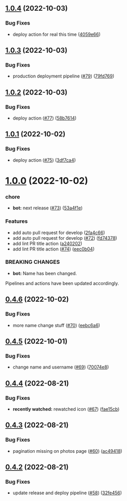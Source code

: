 ## [1.0.4](https://github.com/xavibenjamin/project-stardust/compare/v1.0.3...v1.0.4) (2022-10-03)


### Bug Fixes

* deploy action for real this time ([4059e66](https://github.com/xavibenjamin/project-stardust/commit/4059e6638696a2b4f4e52e297023d60745b95d75))

## [1.0.3](https://github.com/xavibenjamin/project-stardust/compare/v1.0.2...v1.0.3) (2022-10-03)


### Bug Fixes

* production deployment pipeline ([#79](https://github.com/xavibenjamin/project-stardust/issues/79)) ([79fd769](https://github.com/xavibenjamin/project-stardust/commit/79fd7699c05738e30bf9a6623a8d5ccac5ae9a98))

## [1.0.2](https://github.com/xavibenjamin/project-stardust/compare/v1.0.1...v1.0.2) (2022-10-03)


### Bug Fixes

* deploy action ([#77](https://github.com/xavibenjamin/project-stardust/issues/77)) ([58b7614](https://github.com/xavibenjamin/project-stardust/commit/58b76140455c4f1bf538715d559efadb250db4c2))

## [1.0.1](https://github.com/xavibenjamin/project-stardust/compare/v1.0.0...v1.0.1) (2022-10-02)


### Bug Fixes

* deploy action ([#75](https://github.com/xavibenjamin/project-stardust/issues/75)) ([3df7ca4](https://github.com/xavibenjamin/project-stardust/commit/3df7ca464f8721f4ac262b0b1f71a87edddce5f7))

# [1.0.0](https://github.com/xavibenjamin/project-stardust/compare/v0.4.6...v1.0.0) (2022-10-02)


### chore

* **bot:** next release ([#73](https://github.com/xavibenjamin/project-stardust/issues/73)) ([53a4f1e](https://github.com/xavibenjamin/project-stardust/commit/53a4f1ef81080455870d88f594276f6e0c88a11c))


### Features

* add auto pull request for develop ([2fa4c66](https://github.com/xavibenjamin/project-stardust/commit/2fa4c66debfeb1b262c2037fdd2d081da47e7bb6))
* add auto pull request for develop ([#72](https://github.com/xavibenjamin/project-stardust/issues/72)) ([fd74378](https://github.com/xavibenjamin/project-stardust/commit/fd74378de1e9d8dfe308fbe0ad43d49e410625bc))
* add lint PR title action ([a240202](https://github.com/xavibenjamin/project-stardust/commit/a24020296fb97e65daf782b1cb5184c3a42a7198))
* add lint PR title action ([#74](https://github.com/xavibenjamin/project-stardust/issues/74)) ([eec0b04](https://github.com/xavibenjamin/project-stardust/commit/eec0b0408caa539cfa7070a040694a61bd159e63))


### BREAKING CHANGES

* **bot:** Name has been changed.

Pipelines and actions have been updated accordingly.

## [0.4.6](https://github.com/xavibenjamin/project-stardust/compare/v0.4.5...v0.4.6) (2022-10-02)


### Bug Fixes

* more name change stuff ([#70](https://github.com/xavibenjamin/project-stardust/issues/70)) ([eebc6a6](https://github.com/xavibenjamin/project-stardust/commit/eebc6a67076d77622e84df0d2b64c80c85f677cf))

## [0.4.5](https://github.com/xavibenjamin/project-stardust/compare/v0.4.4...v0.4.5) (2022-10-01)


### Bug Fixes

* change name and username ([#69](https://github.com/xavibenjamin/project-stardust/issues/69)) ([70074e8](https://github.com/xavibenjamin/project-stardust/commit/70074e865263ac0057e81b988c1e7f20039e98b7))

## [0.4.4](https://github.com/xavibenjamin/project-stardust/compare/v0.4.3...v0.4.4) (2022-08-21)


### Bug Fixes

* **recently watched:** rewatched icon ([#67](https://github.com/xavibenjamin/project-stardust/issues/67)) ([fae15cb](https://github.com/xavibenjamin/project-stardust/commit/fae15cb1c865cc90ba3e515fc198810a464d0b1d))

## [0.4.3](https://github.com/xavibenjamin/project-stardust/compare/v0.4.2...v0.4.3) (2022-08-21)


### Bug Fixes

* pagination missing on photos page ([#60](https://github.com/xavibenjamin/project-stardust/issues/60)) ([ac49418](https://github.com/xavibenjamin/project-stardust/commit/ac4941858240e917ece5ff525828922fe86d13a2))

## [0.4.2](https://github.com/xavibenjamin/project-stardust/compare/v0.4.1...v0.4.2) (2022-08-21)


### Bug Fixes

* update release and deploy pipeline ([#58](https://github.com/xavibenjamin/project-stardust/issues/58)) ([32fe456](https://github.com/xavibenjamin/project-stardust/commit/32fe456f4aff7a3fc47617888d4cad4d3cbca227))
